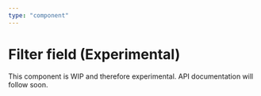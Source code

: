 ```yaml
---
type: "component"
---
```


# Filter field (Experimental)
  
This component is WIP and therefore experimental. API documentation will follow soon.

<docs-source-example example="DefaultFilterFieldExample"></docs-source-example>
